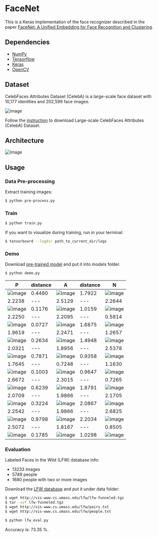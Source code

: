 # FaceNet

This is a Keras implementation of the face recognizer described in the paper [FaceNet: A Unified Embedding for Face Recognition and Clustering](https://arxiv.org/abs/1503.03832).

## Dependencies
- [NumPy](http://docs.scipy.org/doc/numpy-1.10.1/user/install.html)
- [Tensorflow](https://www.tensorflow.org/versions/r0.8/get_started/os_setup.html)
- [Keras](https://keras.io/#installation)
- [OpenCV](https://opencv-python-tutroals.readthedocs.io/en/latest/)

## Dataset

CelebFaces Attributes Dataset (CelebA) is a large-scale face dataset with 10,177 identities and 202,599 face images.

![image](https://github.com/foamliu/FaceNet/raw/master/images/CelebA.png)

Follow the [instruction](http://mmlab.ie.cuhk.edu.hk/projects/CelebA.html) to download Large-scale CelebFaces Attributes (CelebA) Dataset.

## Architecture
![image](https://github.com/foamliu/FaceNet/raw/master/images/model.png)

## Usage
### Data Pre-processing
Extract training images:
```bash
$ python pre-process.py
```

### Train
```bash
$ python train.py
```

If you want to visualize during training, run in your terminal:
```bash
$ tensorboard --logdir path_to_current_dir/logs
```

### Demo

Download [pre-trained model](https://github.com/foamliu/Look-Into-Person/releases/download/v1.0/model.119-2.2473.hdf5) and put it into models folder.

```bash
$ python demo.py
```

P | distance | A | distance | N |
|---|---|---|---|---|
|![image](https://github.com/foamliu/FaceNet/raw/master/images/0_p_image.png)|0.4480|![image](https://github.com/foamliu/FaceNet/raw/master/images/0_a_image.png)|1.7922|![image](https://github.com/foamliu/FaceNet/raw/master/images/0_n_image.png)|
|2.2238|---|2.5129|---|2.2644|
|![image](https://github.com/foamliu/FaceNet/raw/master/images/1_p_image.png)|0.1176|![image](https://github.com/foamliu/FaceNet/raw/master/images/1_a_image.png)|1.0159|![image](https://github.com/foamliu/FaceNet/raw/master/images/1_n_image.png)|
|2.2250|---|2.2095|---|0.5814|
|![image](https://github.com/foamliu/FaceNet/raw/master/images/2_p_image.png)|0.0727|![image](https://github.com/foamliu/FaceNet/raw/master/images/2_a_image.png)|1.6875|![image](https://github.com/foamliu/FaceNet/raw/master/images/2_n_image.png)|
|1.9619|---|2.2471|---|1.2657|
|![image](https://github.com/foamliu/FaceNet/raw/master/images/3_p_image.png)|0.2634|![image](https://github.com/foamliu/FaceNet/raw/master/images/3_a_image.png)|1.4948|![image](https://github.com/foamliu/FaceNet/raw/master/images/3_n_image.png)|
|2.0321|---|1.8956|---|2.5378|
|![image](https://github.com/foamliu/FaceNet/raw/master/images/4_p_image.png)|0.7871|![image](https://github.com/foamliu/FaceNet/raw/master/images/4_a_image.png)|0.9358|![image](https://github.com/foamliu/FaceNet/raw/master/images/4_n_image.png)|
|1.7645|---|0.7248|---|1.1630|
|![image](https://github.com/foamliu/FaceNet/raw/master/images/5_p_image.png)|0.1003|![image](https://github.com/foamliu/FaceNet/raw/master/images/5_a_image.png)|0.9647|![image](https://github.com/foamliu/FaceNet/raw/master/images/5_n_image.png)|
|2.6672|---|2.3015|---|0.7265|
|![image](https://github.com/foamliu/FaceNet/raw/master/images/6_p_image.png)|0.6239|![image](https://github.com/foamliu/FaceNet/raw/master/images/6_a_image.png)|1.8791|![image](https://github.com/foamliu/FaceNet/raw/master/images/6_n_image.png)|
|2.0709|---|1.9866|---|2.1705|
|![image](https://github.com/foamliu/FaceNet/raw/master/images/7_p_image.png)|0.3224|![image](https://github.com/foamliu/FaceNet/raw/master/images/7_a_image.png)|2.0867|![image](https://github.com/foamliu/FaceNet/raw/master/images/7_n_image.png)|
|2.2542|---|1.9866|---|2.6825|
|![image](https://github.com/foamliu/FaceNet/raw/master/images/8_p_image.png)|0.9798|![image](https://github.com/foamliu/FaceNet/raw/master/images/8_a_image.png)|2.2034|![image](https://github.com/foamliu/FaceNet/raw/master/images/8_n_image.png)|
|2.5072|---|1.8167|---|0.8505|
|![image](https://github.com/foamliu/FaceNet/raw/master/images/9_p_image.png)|0.1785|![image](https://github.com/foamliu/FaceNet/raw/master/images/9_a_image.png)|1.0298|![image](https://github.com/foamliu/FaceNet/raw/master/images/9_n_image.png)|

### Evaluation

Labeled Faces in the Wild (LFW) database info:

- 13233 images
- 5749 people
- 1680 people with two or more images

Download the [LFW database](http://vis-www.cs.umass.edu/lfw/lfw-deepfunneled.tgz) and put it under data folder:

```bash
$ wget http://vis-www.cs.umass.edu/lfw/lfw-funneled.tgz
$ tar -xvf lfw-funneled.tgz
$ wget http://vis-www.cs.umass.edu/lfw/pairs.txt
$ wget http://vis-www.cs.umass.edu/lfw/people.txt

$ python lfw_eval.py
```

Accuracy is: 73.35 %.